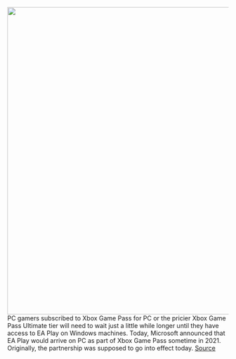 <img src='https://cdn.vox-cdn.com/thumbor/cQVlD4r0kKE_beOycfchJLPqlIo=/0x0:1920x1080/1200x800/filters:focal(807x387:1113x693)/cdn.vox-cdn.com/uploads/chorus_image/image/68516670/XGP_EAPlay_HERO.0.jpg' width='700px' /><br/>
PC gamers subscribed to Xbox Game Pass for PC or the pricier Xbox Game Pass Ultimate tier will need to wait just a little while longer until they have access to EA Play on Windows machines. Today, Microsoft announced that EA Play would arrive on PC as part of Xbox Game Pass sometime in 2021. Originally, the partnership was supposed to go into effect today.
<a href='https://www.theverge.com/2020/12/15/22176296/ea-play-xbox-game-pass-release-delayed-subscription'> Source <a/>
